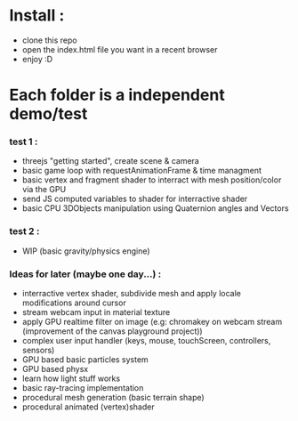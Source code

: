# Install :

* clone this repo
* open the index.html file you want in a recent browser
* enjoy :D

# Each folder is a independent demo/test

### test 1 :  
* threejs "getting started", create scene & camera
* basic game loop with requestAnimationFrame & time managment 
* basic vertex and fragment shader to interract with mesh position/color via the GPU
* send JS computed variables to shader for interractive shader
* basic CPU 3DObjects manipulation using Quaternion angles and Vectors

### test 2 :  
* WIP (basic gravity/physics engine) 

### Ideas for later (maybe one day...) :  
* interractive vertex shader, subdivide mesh and apply locale modifications around cursor
* stream webcam input in material texture
* apply GPU realtime filter on image (e.g: chromakey on webcam stream (improvement of the canvas playground project))
* complex user input handler (keys, mouse, touchScreen, controllers, sensors)
* GPU based basic particles system
* GPU based physx
* learn how light stuff works
* basic ray-tracing implementation
* procedural mesh generation (basic terrain shape)
* procedural animated (vertex)shader